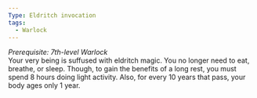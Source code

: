 ```yaml
---
Type: Eldritch invocation
tags:
  - Warlock
---
```

_Prerequisite: 7th-level Warlock_  
Your very being is suffused with eldritch magic. You no longer need to eat, breathe, or sleep. Though, to gain the benefits of a long rest, you must spend 8 hours doing light activity. Also, for every 10 years that pass, your body ages only 1 year.